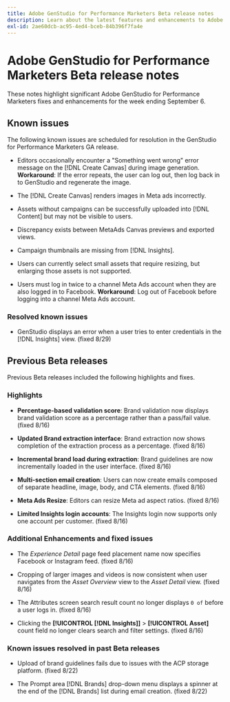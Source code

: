 ```yaml
---
title: Adobe GenStudio for Performance Marketers Beta release notes
description: Learn about the latest features and enhancements to Adobe GenStudio for Performance Marketers.
exl-id: 2ae60dcb-ac95-4ed4-bceb-84b396f7fa4e
---
```

# Adobe GenStudio for Performance Marketers Beta release notes

These notes highlight significant Adobe GenStudio for Performance Marketers fixes and enhancements for the week ending September 6.

## Known issues

The following known issues are scheduled for resolution in the GenStudio for Performance Marketers GA release.

* Editors occasionally encounter a "Something went wrong" error message  on the [!DNL Create Canvas] during image generation. **Workaround**: If the error repeats, the user can log out, then log back in to GenStudio and regenerate the image.  <!-- GS-4813 -->

* The [!DNL Create Canvas] renders images in Meta ads incorrectly. <!-- GS-4864 -->

* Assets without campaigns can be successfully uploaded into [!DNL Content] but may not be visible to users. <!-- GS-4815 -->

* Discrepancy exists between MetaAds Canvas previews and exported views. <!-- GS-4492 4401 -->

* Campaign thumbnails are missing from [!DNL Insights]. <!-- GS-4648 -->

* Users can currently select small assets that require resizing, but enlarging those assets is not supported. <!-- GS-3131 -->

* Users must log in twice to a channel Meta Ads account when they are also logged in to Facebook. **Workaround**: Log out of Facebook before logging into a channel Meta Ads account.

### Resolved known issues

* GenStudio displays an error when a user tries to enter credentials in the [!DNL Insights] view. (fixed 8/29) <!-- GS-4689 --> 

## Previous Beta releases

Previous Beta releases included the following highlights and fixes. 

### Highlights

* **Percentage-based validation score**: Brand validation now displays brand validation score as a percentage rather than a pass/fail value. (fixed 8/16)

* **Updated Brand extraction interface**: Brand extraction now shows completion of the extraction process as a percentage. (fixed 8/16)

* **Incremental brand load during extraction**: Brand guidelines are now incrementally loaded in the user interface. (fixed 8/16)

* **Multi-section email creation**: Users can now create emails composed of separate headline, image, body, and CTA elements. (fixed 8/16)

* **Meta Ads Resize**: Editors can resize Meta ad aspect ratios. (fixed 8/16)

* **Limited Insights login accounts**: The Insights login now supports only one account per customer. (fixed 8/16)

### Additional Enhancements and fixed issues

* The _Experience Detail_ page feed placement name now specifies Facebook or Instagram feed. (fixed 8/16)

* Cropping of larger images and videos is now consistent when user navigates from the _Asset Overview_ view to the _Asset Detail_ view. (fixed 8/16)

* The Attributes screen search result count no longer displays `0 of` before a user logs in. (fixed 8/16) <!-- GS-3665 -->

* Clicking the **[!UICONTROL [!DNL Insights]]**  > **[!UICONTROL Asset]** count field no longer clears search and filter settings. (fixed 8/16) <!-- GS-3476 -->

### Known issues resolved in past Beta releases

* Upload of brand guidelines fails due to issues with the ACP storage platform. (fixed 8/22) <!-- GS-4369 -->

* The Prompt area [!DNL Brands] drop-down menu displays a spinner at the end of the [!DNL Brands] list during email creation. (fixed 8/22) <!-- GS-4077 -->

